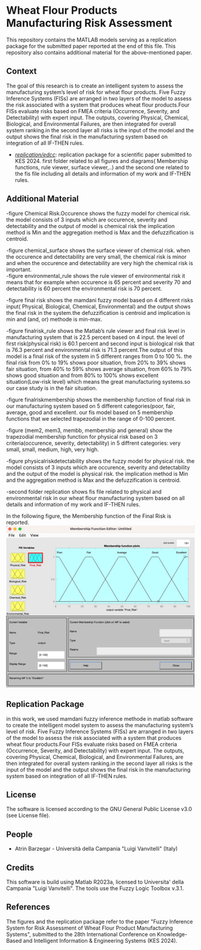 # Wheat Flour Products Manufacturing Risk Assessment

This repository contains the MATLAB models serving as a replication package for the submitted paper reported at the end of this file. This repository also contains additional material for the above-mentioned paper.

## Context
<!-- @Atrin: here a breif summary of the scope and the context of the paper (no more than 4 lines) --> 
The goal of this research is to create an intelligent system to assess the manufacturing system’s level of risk for wheat flour products. Five Fuzzy Inference Systems (FISs) are arranged in two layers of the model to assess the risk associated with a system that produces wheat flour products.Four FISs evaluate risks based on FMEA criteria (Occurrence, Severity, and Detectability) with expert input. The
outputs, covering Physical, Chemical, Biological, and Environmental Failures, are then integrated for overall system ranking.in the second layer all risks is the input of the model and the output shows the final risk in the manufacturing system based on integration of all IF-THEN rules.
<!-- @Atrin: describe the content of the folders --> 
* *[replication/edcc](replication/edcc/README.md)*: replication package for a scientific paper submitted to KES 2024.
  first folder related to all figures and diagrams( Membership functions, rule viewer, surface viewer,..)
  and the second one related to the fis file including all details and information of my work and IF-THEN rules.

## Additional Material
<!-- @Atrin: put some description of the figures and the figures as well -->
-figure Chemical Risk.Occurence shows the fuzzy model for chemical risk. the model consists of 3 inputs which are occurence, severity and detectability and the output of model is chemical risk the implication method is Min and the aggregation method is Max and the defuzzification is centroid.

-figure chemical_surface shows the surface viewer of chemical risk. when the occurence and detectability are very small, the chemical risk is minor and when the occurence and detectability are very high the chemical risk is important.  
-figure environmental_rule shows the rule viewer of environmental risk it means that for example when occurence is 65 percent and severity 70 and detectability is 60 percent the environmental risk is 70 percent. 

-figure final risk shows the mamdani fuzzy model based on 4 different risks input( Physical, Biological, Chemical, Environmental) and the output shows the final risk in the system.the defuzzification is centroid and implication is min and (and, or) methode is min-max.


-figure finalrisk_rule shows the Matlab’s rule viewer and final risk level in manufacturing system that is 22.5 percent based on 4 input. the level of first risk(physical risk) is 60.1 percent and second input is biological risk that is 76.3 percent and environmental risk is 71.3 percent.The output of this model is a final risk of the system in 5 different ranges from 0 to 100 %. the final risk from 0% to 19% shows poor situation, from 20% to 39% shows fair situation, from 40% to 59% shows average situation, from 60% to 79% shows good situation and from 80% to 100% shows excellent situation(Low-risk level) which means the great manufacturing systems.so our case study is in the fair situation.

-figure finalriskmembership shows the membership function of final risk in our manufacturing system based on 5 different categories(poor, fair, average, good and excellent. our fis model based on 5 membership functions that we selected trapezodial in the range of 0-100 percent.

-figure (mem2, mem3, membb, membership and general) show the trapezodial membership function for physical risk based on 3 criteria(occurence, severity, detectability) in 5 diffrent categories: very small, small, medium, high, very high.

-figure physicalriskdetectability shows the fuzzy model for physical risk. the model consists of 3 inputs which are occurence, severity and detectability and the output of the model is physical risk. the implication method is Min and the aggregation method is Max and the defuzzification is centroid.

-second folder replication shows fis file related to physical and environmental risk in our wheat flour manufacturing system based on all details and information of my work and IF-THEN rules.


In the following figure, the Membership function of the Final Risk is reported.
![Membership function for the final risk](./images/finalriskmembership.jpg)


## Replication Package
<!-- @Atrin: describe here the instructions on how to replicate the work (how to run the models) --> 
in this work, we used mamdani fuzzy inference methode in matlab software to create the intelligent model system to assess the manufacturing system’s level of risk. Five Fuzzy Inference Systems (FISs) are arranged in two layers of the model to assess the risk associated with a system that produces wheat flour products.Four FISs evaluate risks based on FMEA criteria (Occurrence, Severity, and Detectability) with expert input. The
outputs, covering Physical, Chemical, Biological, and Environmental Failures, are then integrated for overall system ranking.in the second layer all risks is the input of the model and the output shows the final risk in the manufacturing system based on integration of all IF-THEN rules.


## License
The software is licensed according to the GNU General Public License v3.0 (see License file).

## People
* Atrin Barzegar - Università della Campania "Luigi Vanvitelli" (Italy)

## Credits
This software is build using Matlab R2023a, licensed to Universita' della Campania "Luigi Vanvitelli". The tools use the Fuzzy Logic Toolbox v.3.1.

## References
The figures and the replication package refer to the paper "Fuzzy Inference System for Risk Assessment of Wheat Flour Product Manufacturing Systems", submitted to the 28th International Conference on Knowledge-Based and Intelligent Information & Engineering Systems (KES 2024).

